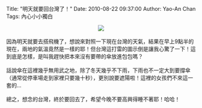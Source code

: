 Title: "明天就要回台灣了！"
Date: 2010-08-22 09:37:00
Author: Yao-An Chan
Tags: 內心小小獨白


<div class='post'>
<div class="separator" style="clear: both; text-align: center;"><a href="http://3.bp.blogspot.com/_mvtDPM7iODU/THFQAX8W1aI/AAAAAAAAIMQ/JE4QsK_EqZ4/s1600/Screen+shot+2010-08-22+at+9.26.11+AM.png" imageanchor="1" style="margin-left: 1em; margin-right: 1em;"><img border="0" src="http://3.bp.blogspot.com/_mvtDPM7iODU/THFQAX8W1aI/AAAAAAAAIMQ/JE4QsK_EqZ4/s320/Screen+shot+2010-08-22+at+9.26.11+AM.png" /></a></div><br />因為明天就要去搭飛機了，想說來對照一下現在台灣的天氣，結果在早上9點半的現在，兩地的氣溫竟然是一樣的耶！但台灣這打雷的圖示倒是讓我心驚了一下！這到底是怎樣，是叫我趕快把本來沒有要帶的傘放進包包嗎？<br /><br />話說傘在這裡幾乎無用武之地，除了冬天幾乎不下雨，下雨也不一定大到要撐傘（通常從停車場走到家裡只要幾十秒），更別說要遮陽啦！這裡的女孩們不來這一套的...<br /><br />總之，想念的台灣，終於要回去了，希望今晚不要高興得睡不著耶！哈哈！</div>
